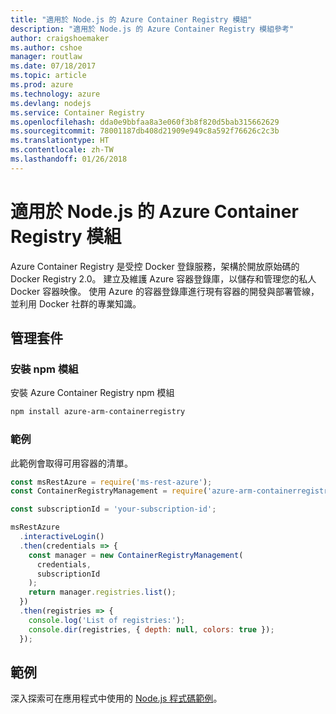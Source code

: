 ```yaml
---
title: "適用於 Node.js 的 Azure Container Registry 模組"
description: "適用於 Node.js 的 Azure Container Registry 模組參考"
author: craigshoemaker
ms.author: cshoe
manager: routlaw
ms.date: 07/18/2017
ms.topic: article
ms.prod: azure
ms.technology: azure
ms.devlang: nodejs
ms.service: Container Registry
ms.openlocfilehash: dda0e9bbfaa8a3e060f3b8f820d5bab315662629
ms.sourcegitcommit: 78001187db408d21909e949c8a592f76626c2c3b
ms.translationtype: HT
ms.contentlocale: zh-TW
ms.lasthandoff: 01/26/2018
---
```

# <a name="azure-container-registry-modules-for-nodejs"></a>適用於 Node.js 的 Azure Container Registry 模組

Azure Container Registry 是受控 Docker 登錄服務，架構於開放原始碼的 Docker Registry 2.0。 建立及維護 Azure 容器登錄庫，以儲存和管理您的私人 Docker 容器映像。 使用 Azure 的容器登錄庫進行現有容器的開發與部署管線，並利用 Docker 社群的專業知識。

## <a name="management-package"></a>管理套件

### <a name="install-the-npm-module"></a>安裝 npm 模組

安裝 Azure Container Registry npm 模組

```bash
npm install azure-arm-containerregistry
```

### <a name="example"></a>範例

此範例會取得可用容器的清單。

```javascript
const msRestAzure = require('ms-rest-azure');
const ContainerRegistryManagement = require('azure-arm-containerregistry');

const subscriptionId = 'your-subscription-id';

msRestAzure
  .interactiveLogin()
  .then(credentials => {
    const manager = new ContainerRegistryManagement(
      credentials,
      subscriptionId
    );
    return manager.registries.list();
  })
  .then(registries => {
    console.log('List of registries:');
    console.dir(registries, { depth: null, colors: true });
  });
```

## <a name="samples"></a>範例

深入探索可在應用程式中使用的 [Node.js 程式碼範例](https://azure.microsoft.com/resources/samples/?platform=nodejs)。
